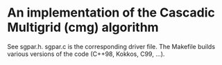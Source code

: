 # An implementation of the Cascadic Multigrid (cmg) algorithm

See sgpar.h. sgpar.c is the corresponding driver file. The Makefile builds various versions of the code (C++98, Kokkos, C99, ...). 
